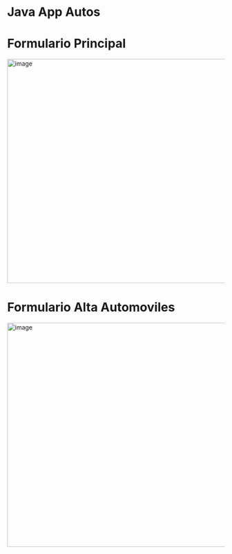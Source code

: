 # Java App Autos

# Formulario Principal
<img width="519" alt="image" src="https://github.com/emiliobs/JavaAppAutos/assets/3122465/ed565438-9665-402e-9c81-3ce40723f900">

# Formulario Alta Automoviles
<img width="519" alt="image" src="https://github.com/emiliobs/JavaAppAutos/assets/3122465/8309d61b-6198-46d0-a1f4-f4137a7595ab">

